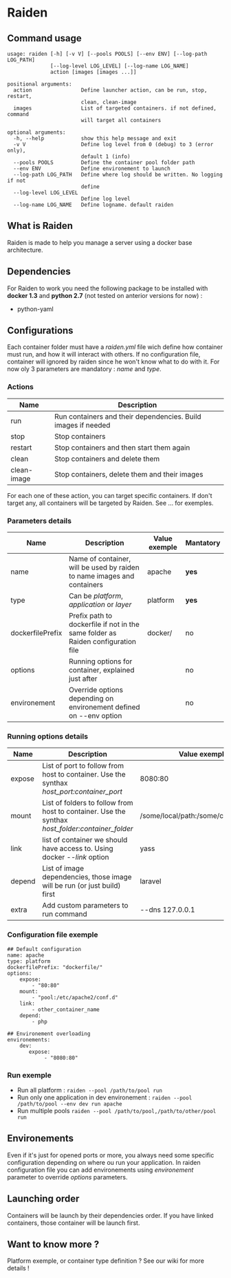 # Raiden #

## Command usage ##

```
usage: raiden [-h] [-v V] [--pools POOLS] [--env ENV] [--log-path LOG_PATH]
              [--log-level LOG_LEVEL] [--log-name LOG_NAME]
              action [images [images ...]]

positional arguments:
  action                Define launcher action, can be run, stop, restart,
                        clean, clean-image
  images                List of targeted containers. if not defined, command
                        will target all containers

optional arguments:
  -h, --help            show this help message and exit
  -v V                  Define log level from 0 (debug) to 3 (error only),
                        default 1 (info)
  --pools POOLS         Define the container pool folder path
  --env ENV             Define environement to launch
  --log-path LOG_PATH   Define where log should be written. No logging if not
                        define
  --log-level LOG_LEVEL
                        Define log level
  --log-name LOG_NAME   Define logname. default raiden
```

## What is Raiden ##
Raiden is made to help you manage a server using a docker base architecture.

## Dependencies ##
For Raiden to work you need the following package to be installed with **docker 1.3** and **python 2.7** (not tested on anterior versions for now) :

* python-yaml

## Configurations ##

Each container folder must have a *raiden.yml* file wich define how container must run, and how it will interact with others. If no configuration file, container will ignored by raiden since he won't know what to do with it. For now oly 3 parameters are mandatory : *name* and *type*.

### Actions  ###

| Name | Description |
|------|-------------|
| run | Run containers and their dependencies. Build images if needed
| stop | Stop containers |
| restart | Stop containers and then start them again |
| clean | Stop containers and delete them |
| clean-image | Stop containers, delete them and their images |

For each one of these action, you can target specific containers. If don't target any, all containers will be targeted by Raiden. See ... for exemples.

### Parameters details ###

| Name | Description | Value exemple | Mantatory |
|---------|-----------------|----------|--------------|
| name  | Name of container, will be used by raiden to name images and containers   | apache | **yes** |
| type | Can be *platform*, *application* or *layer* | platform | **yes** |
| dockerfilePrefix | Prefix path to dockerfile if not in the same folder as Raiden configuration file | docker/ | no |
| options | Running options for container, explained just after |  | no |
| environement | Override options depending on environement defined on --env option |  | no |

### Running options details ###

| Name | Description | Value exemple |
|---------|-----------------|----------|
| expose | List of port to follow from host to container. Use the synthax *host_port:container_port* | 8080:80 |
| mount | List of folders to follow from host to container. Use the synthax *host_folder:container_folder* | /some/local/path:/some/container/path |
| link | list of container we should have access to. Using docker *--link* option | yass |
| depend | List of image dependencies, those image will be run (or just build) first | laravel |
| extra | Add custom parameters to run command | --dns 127.0.0.1 |

### Configuration file exemple ###

```
## Default configuration
name: apache
type: platform
dockerfilePrefix: "dockerfile/"
options:
    expose:
        - "80:80"
    mount:
        - "pool:/etc/apache2/conf.d"
    link:
        - other_container_name
    depend:
        - php

## Environement overloading
environements:
    dev:
       expose:
            - "8080:80"
```

### Run exemple ###

- Run all platform :
`raiden --pool /path/to/pool run`
- Run only one application in dev environement :
`raiden --pool /path/to/pool --env dev run apache`
- Run multiple pools
`raiden --pool /path/to/pool,/path/to/other/pool run`

## Environements ##

Even if it's just for opened ports or more, you always need some specific configuration depending on where ou run your application.
In raiden configuration file you can add environements using *environement* parameter to override *options* parameters.

## Launching order ##

Containers will be launch by their dependencies order. If you have linked containers, those container will be launch first.

## Want to know more ? ##

Platform exemple, or container type definition ? See our wiki for more details !